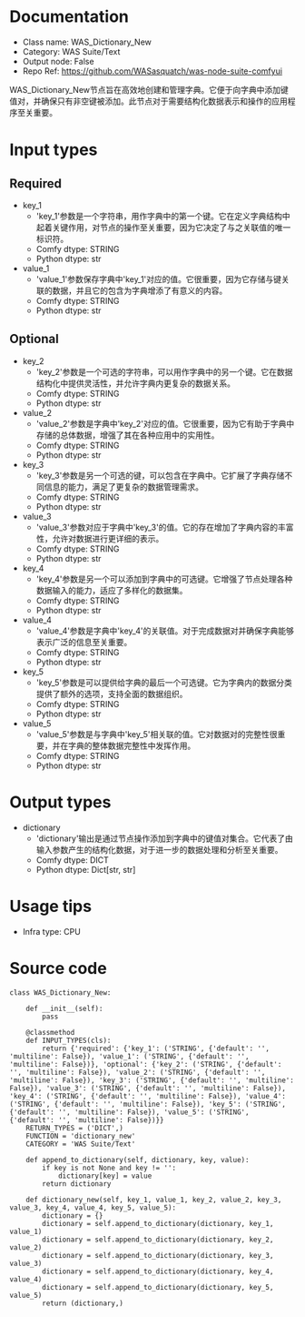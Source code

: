 # Documentation
- Class name: WAS_Dictionary_New
- Category: WAS Suite/Text
- Output node: False
- Repo Ref: https://github.com/WASasquatch/was-node-suite-comfyui

WAS_Dictionary_New节点旨在高效地创建和管理字典。它便于向字典中添加键值对，并确保只有非空键被添加。此节点对于需要结构化数据表示和操作的应用程序至关重要。

# Input types
## Required
- key_1
    - 'key_1'参数是一个字符串，用作字典中的第一个键。它在定义字典结构中起着关键作用，对节点的操作至关重要，因为它决定了与之关联值的唯一标识符。
    - Comfy dtype: STRING
    - Python dtype: str
- value_1
    - 'value_1'参数保存字典中'key_1'对应的值。它很重要，因为它存储与键关联的数据，并且它的包含为字典增添了有意义的内容。
    - Comfy dtype: STRING
    - Python dtype: str
## Optional
- key_2
    - 'key_2'参数是一个可选的字符串，可以用作字典中的另一个键。它在数据结构化中提供灵活性，并允许字典内更复杂的数据关系。
    - Comfy dtype: STRING
    - Python dtype: str
- value_2
    - 'value_2'参数是字典中'key_2'对应的值。它很重要，因为它有助于字典中存储的总体数据，增强了其在各种应用中的实用性。
    - Comfy dtype: STRING
    - Python dtype: str
- key_3
    - 'key_3'参数是另一个可选的键，可以包含在字典中。它扩展了字典存储不同信息的能力，满足了更复杂的数据管理需求。
    - Comfy dtype: STRING
    - Python dtype: str
- value_3
    - 'value_3'参数对应于字典中'key_3'的值。它的存在增加了字典内容的丰富性，允许对数据进行更详细的表示。
    - Comfy dtype: STRING
    - Python dtype: str
- key_4
    - 'key_4'参数是另一个可以添加到字典中的可选键。它增强了节点处理各种数据输入的能力，适应了多样化的数据集。
    - Comfy dtype: STRING
    - Python dtype: str
- value_4
    - 'value_4'参数是字典中'key_4'的关联值。对于完成数据对并确保字典能够表示广泛的信息至关重要。
    - Comfy dtype: STRING
    - Python dtype: str
- key_5
    - 'key_5'参数是可以提供给字典的最后一个可选键。它为字典内的数据分类提供了额外的选项，支持全面的数据组织。
    - Comfy dtype: STRING
    - Python dtype: str
- value_5
    - 'value_5'参数是与字典中'key_5'相关联的值。它对数据对的完整性很重要，并在字典的整体数据完整性中发挥作用。
    - Comfy dtype: STRING
    - Python dtype: str

# Output types
- dictionary
    - 'dictionary'输出是通过节点操作添加到字典中的键值对集合。它代表了由输入参数产生的结构化数据，对于进一步的数据处理和分析至关重要。
    - Comfy dtype: DICT
    - Python dtype: Dict[str, str]

# Usage tips
- Infra type: CPU

# Source code
```
class WAS_Dictionary_New:

    def __init__(self):
        pass

    @classmethod
    def INPUT_TYPES(cls):
        return {'required': {'key_1': ('STRING', {'default': '', 'multiline': False}), 'value_1': ('STRING', {'default': '', 'multiline': False})}, 'optional': {'key_2': ('STRING', {'default': '', 'multiline': False}), 'value_2': ('STRING', {'default': '', 'multiline': False}), 'key_3': ('STRING', {'default': '', 'multiline': False}), 'value_3': ('STRING', {'default': '', 'multiline': False}), 'key_4': ('STRING', {'default': '', 'multiline': False}), 'value_4': ('STRING', {'default': '', 'multiline': False}), 'key_5': ('STRING', {'default': '', 'multiline': False}), 'value_5': ('STRING', {'default': '', 'multiline': False})}}
    RETURN_TYPES = ('DICT',)
    FUNCTION = 'dictionary_new'
    CATEGORY = 'WAS Suite/Text'

    def append_to_dictionary(self, dictionary, key, value):
        if key is not None and key != '':
            dictionary[key] = value
        return dictionary

    def dictionary_new(self, key_1, value_1, key_2, value_2, key_3, value_3, key_4, value_4, key_5, value_5):
        dictionary = {}
        dictionary = self.append_to_dictionary(dictionary, key_1, value_1)
        dictionary = self.append_to_dictionary(dictionary, key_2, value_2)
        dictionary = self.append_to_dictionary(dictionary, key_3, value_3)
        dictionary = self.append_to_dictionary(dictionary, key_4, value_4)
        dictionary = self.append_to_dictionary(dictionary, key_5, value_5)
        return (dictionary,)
```
